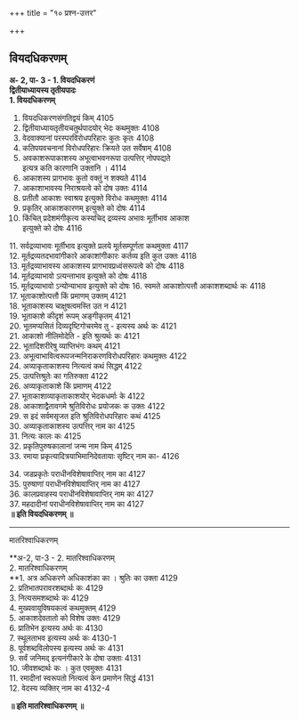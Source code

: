 +++
title = "१० प्रश्न-उत्तर"

+++


## वियदधिकरणम्

**अ- 2, पा- 3 - 1. वियदधिकरणं  
द्वितीयाध्यायस्य तृतीयपादः**  
**1. वियदधिकरणम्**  
1. वियदधिकरणसंगतिद्वयं किम् 4105  
2. द्वितीयाध्यायतृतीयचतुर्थपादयोर् भेदः कथमुक्तः 4108  
3. वेदवाक्यानां परस्परविरोधपरिहारः कुतः कृतः 4108  
4. कतिपयवचनानां विरोधपरिहारः क्रियते उत सर्वेषाम् 4108  
5. अवकाशरूपाकाशस्य अभूत्वाभवनरूपा उत्पत्तिर् नोपपद्यते  
इत्यत्र कति कारणानि उक्तानि । 4114  
6. आकाशस्य प्रागभावः कुतो वक्तुं न शक्यते 4114  
7. आकाशाभावस्य निराश्रयत्वे को दोष उक्तः 4114  
8. प्रतीतौ आकाशः स्वाश्रय इत्युक्ते विरोधः कथमुक्तः 4114  
9. प्रकृतिर् आकाशकारणम् इत्युक्ते को दोषः 4114  
10. किंचित् प्रदेशमंगीकृत्य कस्यचिद् द्रव्यस्य अभावः मूर्तीभाव आकाश  
इत्युक्ते को दोषः 4116

11\. सर्वद्रव्याभावः मूर्तीभाव इत्युक्ते प्रलये मूर्तसम्पूर्णता कथमुक्ता 4117  
12. मूर्तद्रव्यतदभावांगीकारे आकाशांगीकारः कर्तव्य इति कुत उक्तः 4118  
13. मूर्तद्रव्याभावस्य आकाशस्य प्रागभावप्रध्वंसरूपत्वे को दोषः 4118  
14. मूर्तद्रव्याभावो ऽत्यन्ताभाव इत्युक्ते को दोषः 4118  
15. मूर्तद्रव्याभावो ऽन्योन्याभाव इत्युक्ते को दोषः 16. स्वमते आकाशोत्पत्तौ आकाशशब्दार्थः कः 4118  
17. भूताकाशोत्पत्तौ किं प्रमाणम् उक्तम् 4121  
18. भूताकाशस्य चाक्षुषत्वमस्ति उत न 4121  
19. भूताकाशे कीदृशं रूपम् अङ्गीकृतम् 4121  
20. भूतमप्यसितं दिव्यदृष्टिगोचरमेव तु - इत्यस्य अर्थः कः 4121  
21. आकाशो नीलिमोदेति - इति श्रुत्यर्थः कः 4121  
22. भूतादिशरीरेषु व्याप्तिभंगः कथम् 4121  
23. अभूत्वाभावित्वरूपजन्मनिराकरणविरोधपरिहारः कथमुक्तः 4122  
24. अव्याकृताकाशस्य नित्यत्वं कथं सिद्धम् 4122  
25. उत्पत्तिश्रुतेः का गतिरुक्ता 4122  
26. अव्याकृताकाशे किं प्रमाणम् 4122  
27. भूताकाशाव्याकृताकाशयोर् भेदकधर्माः के 4122  
28. आकाशाद्वैतावगमे श्रुतिविरोधः प्रयोजकः क उक्तः 4122  
29. स इदं सर्वमसृजत इति श्रुतिविरोधपरिहारः कथं 4125  
30. अव्याकृताकाशस्य उत्पत्तिर् नाम का 4125  
31. नित्यः कालः कः 4125  
32. प्रकृतिपुरुषकालानां जन्म नाम किम् 4125  
33. रमाया प्रकृत्यादित्रयाभिमानिदेवतायाः सृष्टिर् नाम का- 4126

34\. जडप्रकृतेः पराधीनविशेषावाप्तिर् नाम का 4127  
35. पुरुषाणां पराधीनविशेषावाप्तिर् नाम का 4127  
36. कालप्रवाहस्य पराधीनविशेषावाप्तिर् नाम का 4127  
37. महदादीनां पराधीनविशेषावाप्तिर् नाम का 4127  
**॥ इति वियदधिकरणम् ॥**

------------------------------------------------------------------------

मातरिश्वाधिकरणम्

**अ-2, पा-3 - 2. मातरिश्वाधिकरणम्  
2. मातरिश्वाधिकरणम्  
**1. अत्र अधिकरणे अधिकाशंका का । श्रुतिः का उक्ता 4129  
2. प्रतिभातपरावरशब्दार्थः कः 4129  
3. नित्यसमशब्दार्थः कः 4129  
4. मुख्यवायुविषयकत्वं कथमुक्तम् 4129  
5. आकाशदेवतातो को विशेष उक्तः 4129  
6. प्रातिभेन इत्यस्य अर्थः कः 4130  
7. स्थूलताभव इत्यस्य अर्थः कः 4130-1  
8. पूर्वशब्दविलोपस्य इत्यस्य अर्थः कः 4131  
9. सर्वं जनिमद् इत्यनंगीकारे के दोषा उक्ताः 4131  
10. जीवशब्दार्थः कः । कुत एवमुक्तः 4131  
11. रमादीनां स्वरूपतो नित्यत्वं केन प्रमाणेन सिद्धं 4131  
12. वेदस्य व्यक्तिर् नाम का 4132-4

**॥ इति मातरिश्वाधिकरणम् ॥**


